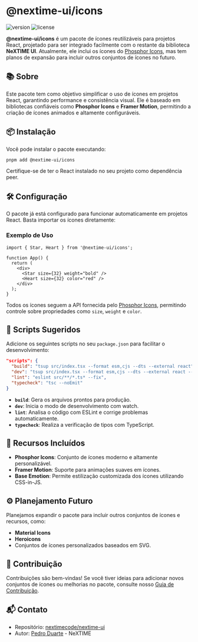 # @nextime-ui/icons

![version](https://img.shields.io/npm/v/@nextime-ui/react.svg)
![license](https://img.shields.io/badge/license-MIT-green)

**@nextime-ui/icons** é um pacote de ícones reutilizáveis para projetos React, projetado para ser integrado facilmente com o restante da biblioteca **NeXTIME UI**. Atualmente, ele inclui os ícones do [Phosphor Icons](https://phosphoricons.com/), mas tem planos de expansão para incluir outros conjuntos de ícones no futuro.

## 📚 Sobre

Este pacote tem como objetivo simplificar o uso de ícones em projetos React, garantindo performance e consistência visual. Ele é baseado em bibliotecas confiáveis como **Phosphor Icons** e **Framer Motion**, permitindo a criação de ícones animados e altamente configuráveis.

## 📦 Instalação

Você pode instalar o pacote executando:

```bash
pnpm add @nextime-ui/icons
```

Certifique-se de ter o React instalado no seu projeto como dependência peer.

## 🛠️ Configuração

O pacote já está configurado para funcionar automaticamente em projetos React. Basta importar os ícones diretamente:

### Exemplo de Uso

```tsx
import { Star, Heart } from '@nextime-ui/icons';

function App() {
  return (
    <div>
      <Star size={32} weight="bold" />
      <Heart size={32} color="red" />
    </div>
  );
}
```

Todos os ícones seguem a API fornecida pelo [Phosphor Icons](https://phosphoricons.com/), permitindo controle sobre propriedades como `size`, `weight` e `color`.

## 🚀 Scripts Sugeridos

Adicione os seguintes scripts no seu `package.json` para facilitar o desenvolvimento:

```json
"scripts": {
  "build": "tsup src/index.tsx --format esm,cjs --dts --external react",
  "dev": "tsup src/index.tsx --format esm,cjs --dts --external react --watch",
  "lint": "eslint src/**/*.ts* --fix",
  "typecheck": "tsc --noEmit"
}
```

- **`build`**: Gera os arquivos prontos para produção.
- **`dev`**: Inicia o modo de desenvolvimento com watch.
- **`lint`**: Analisa o código com ESLint e corrige problemas automaticamente.
- **`typecheck`**: Realiza a verificação de tipos com TypeScript.

## 🔧 Recursos Incluídos

- **Phosphor Icons**: Conjunto de ícones moderno e altamente personalizável.
- **Framer Motion**: Suporte para animações suaves em ícones.
- **Base Emotion**: Permite estilização customizada dos ícones utilizando CSS-in-JS.

## ⚙️ Planejamento Futuro

Planejamos expandir o pacote para incluir outros conjuntos de ícones e recursos, como:
- **Material Icons**
- **Heroicons**
- Conjuntos de ícones personalizados baseados em SVG.

## 🌟 Contribuição

Contribuições são bem-vindas! Se você tiver ideias para adicionar novos conjuntos de ícones ou melhorias no pacote, consulte nosso [Guia de Contribuição](../../CONTRIBUTING.md).

## 📬 Contato

- Repositório: [nextimecode/nextime-ui](https://github.com/nextimecode/nextime-ui)
- Autor: [Pedro Duarte](https://github.com/phdduarte) - NeXTIME
